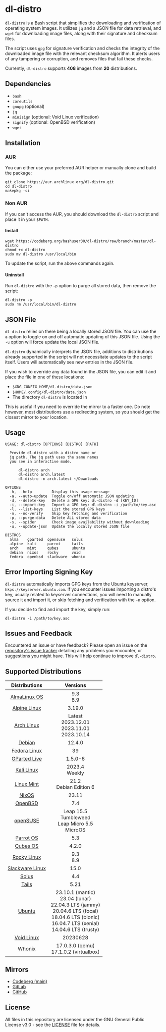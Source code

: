 # dl-distro

`dl-distro` is a Bash script that simplifies the downloading and verification
of operating system images. It utilizes `jq` and a JSON file for data
retrieval, and `wget` for downloading image files, along with their signature
and checksum files.

The script uses `gpg` for signature verification and checks the integrity of
the downloaded image file with the relevant checksum algorithm. It alerts users
of any tampering or corruption, and removes files that fail these checks.

Currently, `dl-distro` supports **408** images from **20** distributions.

## Dependencies

- `bash`
- `coreutils`
- `gnupg` (optional)
- `jq`
- `minisign` (optional: Void Linux verification)
- `signify` (optional: OpenBSD verification)
- `wget`

## Installation

### AUR

You can either use your preferred AUR helper or manually clone and build the
package:

```
git clone https://aur.archlinux.org/dl-distro.git
cd dl-distro
makepkg -si
```

### Non AUR

If you can't access the AUR, you should download the `dl-distro` script and
place it in your `$PATH`.

#### Install

```
wget https://codeberg.org/bashuser30/dl-distro/raw/branch/master/dl-distro
chmod +x dl-distro
sudo mv dl-distro /usr/local/bin
```

To update the script, run the above commands again.

#### Uninstall

Run `dl-distro` with the `-p` option to purge all stored data, then remove the
script:

```
dl-distro -p
sudo rm /usr/local/bin/dl-distro
```

## JSON File

`dl-distro` relies on there being a locally stored JSON file. You can use the
`-a` option to toggle on and off automatic updating of this JSON file. Using
the `-u` option will force update the local JSON file.

`dl-distro` dynamically interprets the JSON file, additions to distributions
already supported in the script will not necessitate updates to the script
itself. Users will automatically see new entries in the JSON file.

If you wish to override any data found in the JSON file, you
can edit it and place the file in one of these locations:

- `$XDG_CONFIG_HOME/dl-distro/data.json`
- `$HOME/.config/dl-distro/data.json`
- The directory `dl-distro` is located in

This is useful if you need to override the mirror to a faster one. Do note
however, most distributions use a redirecting system, so you should get the
closest mirror to your location.

## Usage

```
USAGE: dl-distro [OPTIONS] [DISTRO] [PATH]

  Provide dl-distro with a distro name or
  jq path. The jq path uses the same names
  you see in interactive mode.

      dl-distro arch
      dl-distro arch.latest
      dl-distro -n arch.latest ~/Downloads

OPTIONS
  -h, --help         Display this usage message
  -a, --auto-update  Toggle on/off automatic JSON updating
  -d, --delete-key   Delete a GPG key: dl-distro -d [KEY_ID]
  -i, --import-key   Import a GPG key: dl-distro -i /path/to/key.asc
  -l, --list-keys    List the stored GPG keys
  -n, --no-verify    Skip key fetching and verification
  -p, --purge-data   Delete ALL stored data
  -s, --spider       Check image availability without downloading
  -u, --update-json  Update the locally stored JSON file

DISTROS
  alma    gparted  opensuse   solus
  alpine  kali     parrot     tails
  arch    mint     qubes      ubuntu
  debian  nixos    rocky      void
  fedora  openbsd  slackware  whonix
```

## Error Importing Signing Key

`dl-distro` automatically imports GPG keys from the Ubuntu keyserver,
`hkps://keyserver.ubuntu.com`. If you encounter issues importing a distro's
key, usually related to keyserver connections, you will need to manually source
it and import it, or skip fetching and verification with the `-n` option.

If you decide to find and import the key, simply run:

```
dl-distro -i /path/to/key.asc
```

## Issues and Feedback

Encountered an issue or have feedback? Please open an issue on the
[repository's issue tracker](https://codeberg.org/bashuser30/dl-distro/issues)
detailing any problems you encounter, or suggestions you might have. This will
help continue to improve `dl-distro`.

## Supported Distributions

| Distributions | Versions |
|:-------------:|:--------:|
| [AlmaLinux OS](https://almalinux.org) | 9.3 <br> 8.9 |
| [Alpine Linux](https://alpinelinux.org) | 3.19.0 |
| [Arch Linux](https://archlinux.org) | Latest <br> 2023.12.01 <br> 2023.11.01 <br> 2023.10.14 |
| [Debian](https://debian.org) | 12.4.0 |
| [Fedora Linux](https://fedoraproject.org) | 39 |
| [GParted Live](https://gparted.org) | 1.5.0-6 |
| [Kali Linux](https://kali.org) | 2023.4 <br> Weekly |
| [Linux Mint](https://linuxmint.com) | 21.2 <br> Debian Edition 6 |
| [NixOS](https://nixos.org) | 23.11 |
| [OpenBSD](https://openbsd.org) | 7.4 |
| [openSUSE](https://opensuse.org) | Leap 15.5 <br> Tumbleweed <br> Leap Micro 5.5 <br> MicroOS |
| [Parrot OS](https://parrotlinux.org) | 5.3 |
| [Qubes OS](https://qubes-os.org) | 4.2.0 |
| [Rocky Linux](https://rockylinux.org) | 9.3 <br> 8.9 |
| [Slackware Linux](https://www.slackware.com) | 15.0 |
| [Solus](https://getsol.us) | 4.4 |
| [Tails](https://tails.net) | 5.21 |
| [Ubuntu](https://ubuntu.com) | 23.10.1 (mantic) <br> 23.04 (lunar) <br> 22.04.3 LTS (jammy) <br> 20.04.6 LTS (focal) <br> 18.04.6 LTS (bionic) <br> 16.04.7 LTS (xenial) <br> 14.04.6 LTS (trusty) |
| [Void Linux](https://voidlinux.org) | 20230628 |
| [Whonix](https://whonix.org) | 17.0.3.0 (qemu) <br> 17.1.0.2 (virtualbox) |

## Mirrors

- [Codeberg (main)](https://codeberg.org/bashuser30/dl-distro)
- [GitLab](https://gitlab.com/bashuser30/dl-distro)
- [GitHub](https://github.com/bashuser30/dl-distro)

## License

All files in this repository are licensed under the GNU General Public License
v3.0 - see the [LICENSE](LICENSE) file for details.
